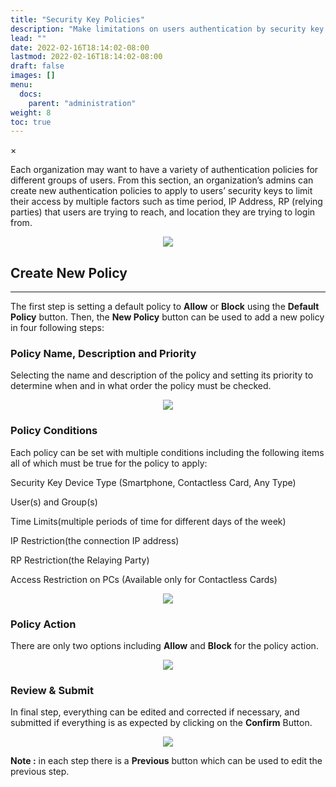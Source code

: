 ```yaml
---
title: "Security Key Policies"
description: "Make limitations on users authentication by security key policies"
lead: ""
date: 2022-02-16T18:14:02-08:00
lastmod: 2022-02-16T18:14:02-08:00
draft: false
images: []
menu:
  docs:
    parent: "administration"
weight: 8
toc: true
---
```


<div id="_modal" class="modal">
  <span class="close">&times;</span>
  <img class="modal-content" id="img01">
</div>

Each organization may want to have a variety of authentication policies for different groups of users. From this section, an organization’s admins can create new authentication policies to apply to users’ security keys to limit their access by multiple factors such as time period, IP Address, RP (relying parties) that users are trying to reach, and location they are trying to login from.

<p align="center">
    <img src="/images/vendor/Panel/SKPolicy1.png" class="doc-img-frame">
</p>

## Create New Policy

<hr class="hr-line">

The first step is setting a default policy to **Allow** or **Block** using the **Default Policy** button. Then, the **New Policy** button can be used to add a new policy in four following steps:

### Policy Name, Description and Priority

Selecting the name and description of the policy and setting its priority to determine when and in what order the policy must be checked.

<p align="center">
    <img src="/images/vendor/Panel/SKPolicy2.png" class="doc-img-frame">
</p>

### Policy Conditions

Each policy can be set with multiple conditions including the following items all of which must be true for the policy to apply:

<div class="step-row-container">
  <div class="step-column bullet-container">
    <div class="bullet"></div>
  </div>
  <div class="card-column">
    <div class="step-text" >
      <div class="card-body">
        <p>Security Key Device Type (Smartphone, Contactless Card, Any Type)</p>
      </div>
    </div>
  </div>
</div>

<div class="step-row-container">
  <div class="step-column bullet-container">
    <div class="bullet"></div>
  </div>
  <div class="card-column">
    <div class="step-text" >
      <div class="card-body">
        <p>User(s) and Group(s)</p>
      </div>
    </div>
  </div>
</div>

<div class="step-row-container">
  <div class="step-column bullet-container">
    <div class="bullet"></div>
  </div>
  <div class="card-column">
    <div class="step-text" >
      <div class="card-body">
        <p>Time Limits(multiple periods of time for different days of the week)</p>
      </div>
    </div>
  </div>
</div>

<!--
<div class="step-row-container">
  <div class="step-column bullet-container">
    <div class="bullet"></div>
  </div>
  <div class="card-column">
    <div class="step-text" >
      <div class="card-body">
        <p>Device(s) (the PC that user is trying to login)</p>
      </div>
    </div>
  </div>
</div>
-->

<div class="step-row-container">
  <div class="step-column bullet-container">
    <div class="bullet"></div>
  </div>
  <div class="card-column">
    <div class="step-text" >
      <div class="card-body">
        <p>IP Restriction(the connection IP address)</p>
      </div>
    </div>
  </div>
</div>
<div class="step-row-container">
  <div class="step-column bullet-container">
    <div class="bullet"></div>
  </div>
  <div class="card-column">
    <div class="step-text" >
      <div class="card-body">
        <p>RP Restriction(the Relaying Party)</p>
      </div>
    </div>
  </div>
</div>

<div class="step-row-container">
  <div class="step-column bullet-container">
    <div class="bullet"></div>
  </div>
  <div class="card-column">
    <div class="step-text" >
      <div class="card-body">
        <p>Access Restriction on PCs (Available only for Contactless Cards)</p>
      </div>
    </div>
  </div>
</div>
<!--
<div class="step-row-container">
  <div class="step-column bullet-container">
    <div class="bullet"></div>
  </div>
  <div class="card-column">
    <div class="step-text" >
      <div class="card-body">
        <p>Location (user’s location)</p>
      </div>
    </div>
  </div>
</div>
-->
<p align="center">
    <img src="/images/vendor/Panel/SKPolicy3-1.png" class="doc-img-frame">
</p>

### Policy Action

There are only two options including **Allow** and **Block** for the policy action.

<p align="center">
    <img src="/images/vendor/Panel/SKPolicy4.png" class="doc-img-frame">
</p>

### Review & Submit

In final step, everything can be edited and corrected if necessary, and submitted if everything is as expected by clicking on the
**Confirm** Button.

<p align="center">
    <img src="/images/vendor/Panel/SKPolicy5.png" class="doc-img-frame">
</p>

<p class="note-body">
<span style="font-weight:bold;">Note :</span> in each step there is a <span style="font-weight:bold;">Previous</span> button which
can be used to edit the previous step.</p>
